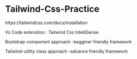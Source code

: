 # Tailwind-Css-Practice
<link>https://tailwindcss.com/docs/installation</link>
<p>Vs Code extenstion : Tailwind Css IntelliSense</p>

<p>Bootstrap-component approach -begginer friendly framework</p>
<p>Tailwind-utility class approach -advance friendly framework</p>
